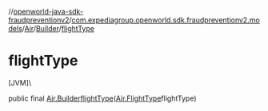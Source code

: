 //[openworld-java-sdk-fraudpreventionv2](../../../../index.md)/[com.expediagroup.openworld.sdk.fraudpreventionv2.models](../../index.md)/[Air](../index.md)/[Builder](index.md)/[flightType](flight-type.md)

# flightType

[JVM]\

public final [Air.Builder](index.md)[flightType](flight-type.md)([Air.FlightType](../-flight-type/index.md)flightType)
